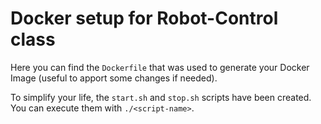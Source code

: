 # Docker setup for Robot-Control class

Here you can find the `Dockerfile` that was used to generate your Docker Image (useful to apport some changes if needed).

To simplify your life, the `start.sh` and `stop.sh` scripts have been created. You can execute them with `./<script-name>`.


